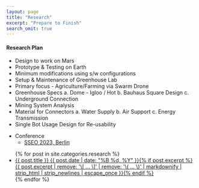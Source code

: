 ```yaml
---
layout: page
title: "Research"
excerpt: "Prepare to Finish"
search_omit: true
---
```


<h4>Research Plan</h4>
<ul>
 <li>Design to work on Mars</li>
 <li>Prototype & Testing on Earth</li>
 <li>Minimum modifications using s/w configurations</li>
 <li>Setup & Maintenance of Greenhouse Lab</li>
 <li>Primary focus - Agriculture/Farming via Swarm Drone</li>
 <li>Greenhouse Specs a. Dome - Igloo / Hot b. Bauhaus Square Design c. Underground Connection</li>
 <li>Mining System Analysis</li>
 <li>Material for Connectors a. Water Supply b. Air Support c. Energy Transmission</li>
 <li>Single Bot Usage Design for Re-usability</li>
</ul >



* Conference
  * [SSEO 2023, Berlin](https://iaaspace.org/event/14th-iaa-symposium-on-small-satellites-for-earth-observation-2023/)

<ul class="post-list">
{% for post in site.categories.research %}
  <li><article><a href="{{ site.url }}{{ post.url }}">{{ post.title }} <span class="entry-date"><time datetime="{{ post.date | date_to_xmlschema }}">{{ post.date | date: "%B %d, %Y" }}</time></span>{% if post.excerpt %} <span class="excerpt">{{ post.excerpt | remove: '\[ ... \]' | remove: '\( ... \)' | markdownify | strip_html | strip_newlines | escape_once }}</span>{% endif %}</a></article></li>
{% endfor %}
</ul>
